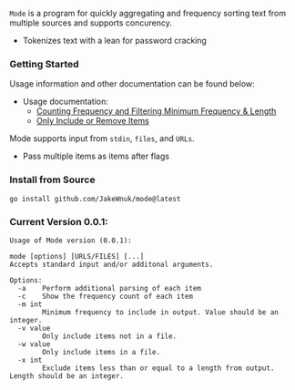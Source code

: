 `Mode` is a program for quickly aggregating and frequency sorting text from multiple sources and supports concurency.
- Tokenizes text with a lean for password cracking


### Getting Started

Usage information and other documentation can be found below:

- Usage documentation:
    - [Counting Frequency and Filtering Minimum Frequency & Length](https://github.com/JakeWnuk/mode/blob/main/docs/COUNT_MIN_FREQ_AND_LEN.md)
    - [Only Include or Remove Items](https://github.com/JakeWnuk/mode/blob/main/docs/INCLUDE_AND_REMOVE.md)

Mode supports input from `stdin`, `files`, and `URLs`.
- Pass multiple items as items after flags

### Install from Source
```
go install github.com/JakeWnuk/mode@latest
```
### Current Version 0.0.1:
```
Usage of Mode version (0.0.1):

mode [options] [URLS/FILES] [...]
Accepts standard input and/or additonal arguments.

Options:
  -a    Perform additional parsing of each item
  -c    Show the frequency count of each item
  -m int
        Minimum frequency to include in output. Value should be an integer.
  -v value
        Only include items not in a file.
  -w value
        Only include items in a file.
  -x int
        Exclude items less than or equal to a length from output. Length should be an integer.
```
